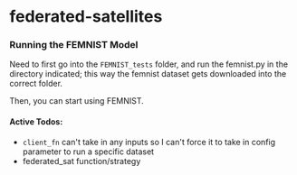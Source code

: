 # federated-satellites

### Running the FEMNIST Model
Need to first go into the `FEMNIST_tests` folder, and run the femnist.py in the directory indicated; this way the femnist dataset gets downloaded into the correct folder.

Then, you can start using FEMNIST.


#### Active Todos:
- `client_fn` can't take in any inputs so I can't force it to take in config parameter to run a specific dataset
- federated_sat function/strategy